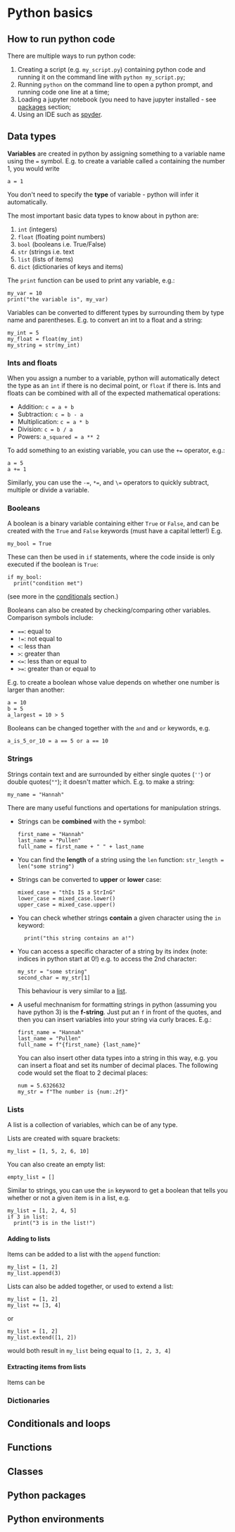 # Python basics

## How to run python code

There are multiple ways to run python code:
1. Creating a script (e.g. `my_script.py`) containing python code and running it on the command line with `python my_script.py`;
2. Running `python` on the command line to open a python prompt, and running code one line at a time;
3. Loading a jupyter notebook (you need to have jupyter installed - see [packages](#python-packages) section;
4. Using an IDE such as [spyder](https://www.spyder-ide.org/).

## Data types

**Variables** are created in python by assigning something to a variable name using the `=` symbol. E.g. to create a variable called `a` containing the number 1, you would write
```
a = 1
```

You don't need to specify the **type** of variable - python will infer it automatically.

The most important basic data types to know about in python are:
1. `int` (integers)
2. `float` (floating point numbers)
3. `bool` (booleans i.e. True/False)
4. `str` (strings i.e. text
5. `list` (lists of items)
6. `dict` (dictionaries of keys and items)

The `print` function can be used to print any variable, e.g.:
```
my_var = 10
print("the variable is", my_var)
```

Variables can be converted to different types by surrounding them by type name and parentheses. E.g. to convert an int to a float and a string:
```
my_int = 5
my_float = float(my_int)
my_string = str(my_int)
```

### Ints and floats

When you assign a number to a variable, python will automatically detect the type as an `int` if there is no decimal point, or `float` if there is. Ints and floats can be combined with all of the expected mathematical operations:
- Addition: `c = a + b`
- Subtraction: `c = b - a`
- Multiplication: `c = a * b`
- Division: `c = b / a`
- Powers: `a_squared = a ** 2`

To add something to an existing variable, you can use the `+=` operator, e.g.:
```
a = 5
a += 1
```
Similarly, you can use the `-=`, `*=`, and `\=` operators to quickly subtract, multiple or divide a variable.

### Booleans

A boolean is a binary variable containing either `True` or `False`, and can be created with the `True` and `False` keywords (must have a capital letter!) E.g.
```
my_bool = True
```

These can then be used in `if` statements, where the code inside is only executed if the boolean is `True`:
```
if my_bool:
  print("condition met")
```
(see more in the [conditionals](#conditionals) section.)

Booleans can also be created by checking/comparing other variables. Comparison symbols include:
- `==`: equal to
- `!=`: not equal to
- `<`: less than
- `>`: greater than
- `<=`: less than or equal to
- `>=`: greater than or equal to

E.g. to create a boolean whose value depends on whether one number is larger than another:
```
a = 10
b = 5
a_largest = 10 > 5
```

Booleans can be changed together with the `and` and `or` keywords, e.g.
```
a_is_5_or_10 = a == 5 or a == 10
```

### Strings

Strings contain text and are surrounded by either single quotes (`''`) or double quotes(`""`); it doesn't matter which. E.g. to make a string:
```
my_name = "Hannah"
```

There are many useful functions and opertations for manipulation strings. 

- Strings can be **combined** with the `+` symbol:
  ```
  first_name = "Hannah"
  last_name = "Pullen"
  full_name = first_name + " " + last_name
  ```

- You can find the **length** of a string using the `len` function: `str_length = len("some string")`

- Strings can be converted to **upper** or **lower** case:
  ```
  mixed_case = "thIs IS a StrInG"
  lower_case = mixed_case.lower()
  upper_case = mixed_case.upper()
  ```
  
- You can check whether strings **contain** a given character using the `in` keyword: 
  ```if "a" in some_string:
    print("this string contains an a!")
  ```

- You can access a specific character of a string by its index (note: indices in python start at 0!) e.g. to access the 2nd character:
  ```
  my_str = "some string"
  second_char = my_str[1]
  ```
  This behaviour is very similar to a [list](#list).
  
- A useful mechnanism for formatting strings in python (assuming you have python 3) is the **f-string**. Just put an `f` in front of the quotes, and then you can insert variables into your string via curly braces. E.g.:
  ```
  first_name = "Hannah"
  last_name = "Pullen"
  full_name = f"{first_name} {last_name}"
  ```
  
  You can also insert other data types into a string in this way, e.g. you can insert a float and set its number of decimal places. The following code would set the float to 2 decimal places:
  ```
  num = 5.6326632
  my_str = f"The number is {num:.2f}"
  ```
  
### Lists

A list is a collection of variables, which can be of any type.

Lists are created with square brackets:
```
my_list = [1, 5, 2, 6, 10]
```

You can also create an empty list:
```
empty_list = []
```

Similar to strings, you can use the `in` keyword to get a boolean that tells you whether or not a given item is in a list, e.g.
```
my_list = [1, 2, 4, 5]
if 3 in list:
  print("3 is in the list!")
```

#### Adding to lists

Items can be added to a list with the `append` function:
```
my_list = [1, 2]
my_list.append(3)
```

Lists can also be added together, or used to extend a list:
```
my_list = [1, 2]
my_list += [3, 4]
```
or 
```
my_list = [1, 2]
my_list.extend([1, 2])
```
would both result in `my_list` being equal to `[1, 2, 3, 4]`

#### Extracting items from lists

Items can be 

### Dictionaries

## Conditionals and loops

## Functions

## Classes

## Python packages

## Python environments
